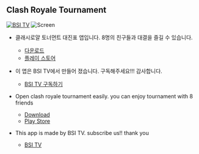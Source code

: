 ## Clash Royale Tournament
[![BSI TV](https://img.youtube.com/vi/H3XgxrpuVQU/0.jpg)](https://www.youtube.com/watch?v=H3XgxrpuVQU)
![Screen](https://bsitv.github.io/Clash-Royale-Tournament/screen.png)

* 클래시로얄 토너먼트 대진표 앱입니다. 8명의 친구들과 대결을 즐길 수 있습니다.
  * [다운로드](https://github.com/bsitv/Clash-Royale-Tournament/releases/download/1/tournament.apk)
  * [플레이 스토어](https://play.google.com/store/apps/details?id=bsi.tv.tournament)

* 이 앱은 BSI TV에서 만들어 졌습니다. 구독해주세요!!! 감사합니다.
  *  [BSI TV 구독하기](https://www.youtube.com/channel/UCOLzKrg9PnyYlVmjSXGlMcg?sub_confirmation=1 )


* Open clash royale tournament easily. you can enjoy tournament with 8 friends
  * [Download](https://github.com/bsitv/Clash-Royale-Tournament/releases/download/1/tournament.apk)
  * [Play Store](https://play.google.com/store/apps/details?id=bsi.tv.tournament)
* This app is made by BSI TV. subscribe us!! thank you
  * [BSI TV](https://www.youtube.com/channel/UCOLzKrg9PnyYlVmjSXGlMcg?sub_confirmation=1 )


